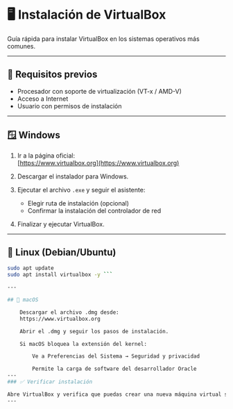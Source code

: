 # 🖥️ Instalación de VirtualBox

Guía rápida para instalar VirtualBox en los sistemas operativos más comunes.

---

## 🔹 Requisitos previos

- Procesador con soporte de virtualización (VT-x / AMD-V)
- Acceso a Internet
- Usuario con permisos de instalación

---

## 🪟 Windows

1. Ir a la página oficial:  
   [https://www.virtualbox.org](https://www.virtualbox.org)

2. Descargar el instalador para Windows.

3. Ejecutar el archivo `.exe` y seguir el asistente:
   - Elegir ruta de instalación (opcional)
   - Confirmar la instalación del controlador de red

4. Finalizar y ejecutar VirtualBox.

---

## 🐧 Linux (Debian/Ubuntu)

```bash
sudo apt update
sudo apt install virtualbox -y ```

---

## 🍎 macOS

    Descargar el archivo .dmg desde:
    https://www.virtualbox.org

    Abrir el .dmg y seguir los pasos de instalación.

    Si macOS bloquea la extensión del kernel:

        Ve a Preferencias del Sistema → Seguridad y privacidad

        Permite la carga de software del desarrollador Oracle
---
### ✅ Verificar instalación

Abre VirtualBox y verifica que puedas crear una nueva máquina virtual sin errores.
---

